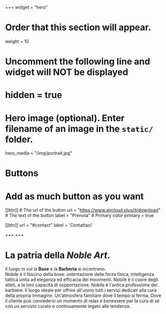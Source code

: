 +++
widget = "hero"
# Order that this section will appear.
weight = 10

# Uncomment the following line and widget will NOT be displayed
# hidden = true

# Hero image (optional). Enter filename of an image in the `static/` folder.
hero_media = "/img/portrait.jpg"

# Buttons
# Add as much button as you want
[[btn]]
	# The url of the button
  url = "https://www.aircloud.plus/it/download"
	# The text of the button
  label = "Prenota"
	# Primary color
	primary = true

[[btn]]
  url = "#contact"
  label = 'Contattaci'

+++
+++
# La patria della _Noble Art_.

Il luogo in cui la **Boxe** e la **Barberia** si incontrano.  
Nobile è il fascino della boxe: ostentazione delle forza fisica, intelligenza tattica unita ad eleganza ed efficacia dei movimenti. 
Nobile è il cuore degli atleti, e la loro capacità di sopportazione. Nobile è l'antica professione del barbiere.
Il luogo ideale per offrire all'uomo tutti i servizi dedicati alla cura della propria immagine. Un'atmosfera familiare dove il tempo si ferma. 
Dove il cliente può concedersi un momento di relax e benessere per la cura di sé con un servizio curato e continuamente legato alle tendenze.
